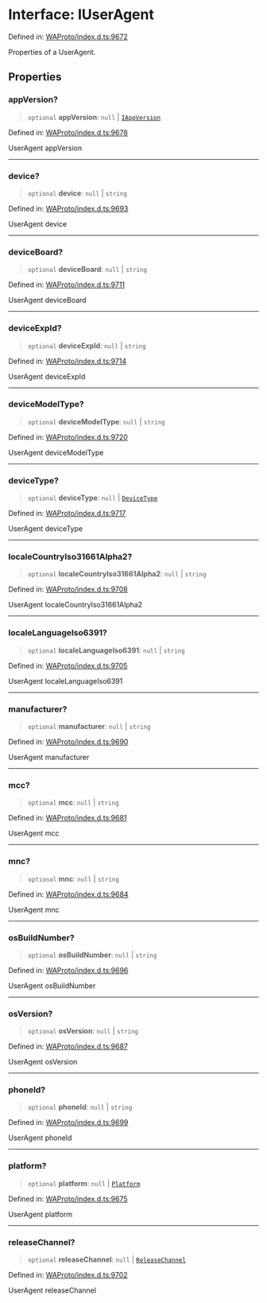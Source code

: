 # Interface: IUserAgent

Defined in: [WAProto/index.d.ts:9672](https://github.com/Fokusdotid/bail/blob/8a30cf93a8ac726f06d1ad6578695812a8253e53/WAProto/index.d.ts#L9672)

Properties of a UserAgent.

## Properties

### appVersion?

> `optional` **appVersion**: `null` \| [`IAppVersion`](../namespaces/UserAgent/interfaces/IAppVersion.md)

Defined in: [WAProto/index.d.ts:9678](https://github.com/Fokusdotid/bail/blob/8a30cf93a8ac726f06d1ad6578695812a8253e53/WAProto/index.d.ts#L9678)

UserAgent appVersion

***

### device?

> `optional` **device**: `null` \| `string`

Defined in: [WAProto/index.d.ts:9693](https://github.com/Fokusdotid/bail/blob/8a30cf93a8ac726f06d1ad6578695812a8253e53/WAProto/index.d.ts#L9693)

UserAgent device

***

### deviceBoard?

> `optional` **deviceBoard**: `null` \| `string`

Defined in: [WAProto/index.d.ts:9711](https://github.com/Fokusdotid/bail/blob/8a30cf93a8ac726f06d1ad6578695812a8253e53/WAProto/index.d.ts#L9711)

UserAgent deviceBoard

***

### deviceExpId?

> `optional` **deviceExpId**: `null` \| `string`

Defined in: [WAProto/index.d.ts:9714](https://github.com/Fokusdotid/bail/blob/8a30cf93a8ac726f06d1ad6578695812a8253e53/WAProto/index.d.ts#L9714)

UserAgent deviceExpId

***

### deviceModelType?

> `optional` **deviceModelType**: `null` \| `string`

Defined in: [WAProto/index.d.ts:9720](https://github.com/Fokusdotid/bail/blob/8a30cf93a8ac726f06d1ad6578695812a8253e53/WAProto/index.d.ts#L9720)

UserAgent deviceModelType

***

### deviceType?

> `optional` **deviceType**: `null` \| [`DeviceType`](../namespaces/UserAgent/enumerations/DeviceType.md)

Defined in: [WAProto/index.d.ts:9717](https://github.com/Fokusdotid/bail/blob/8a30cf93a8ac726f06d1ad6578695812a8253e53/WAProto/index.d.ts#L9717)

UserAgent deviceType

***

### localeCountryIso31661Alpha2?

> `optional` **localeCountryIso31661Alpha2**: `null` \| `string`

Defined in: [WAProto/index.d.ts:9708](https://github.com/Fokusdotid/bail/blob/8a30cf93a8ac726f06d1ad6578695812a8253e53/WAProto/index.d.ts#L9708)

UserAgent localeCountryIso31661Alpha2

***

### localeLanguageIso6391?

> `optional` **localeLanguageIso6391**: `null` \| `string`

Defined in: [WAProto/index.d.ts:9705](https://github.com/Fokusdotid/bail/blob/8a30cf93a8ac726f06d1ad6578695812a8253e53/WAProto/index.d.ts#L9705)

UserAgent localeLanguageIso6391

***

### manufacturer?

> `optional` **manufacturer**: `null` \| `string`

Defined in: [WAProto/index.d.ts:9690](https://github.com/Fokusdotid/bail/blob/8a30cf93a8ac726f06d1ad6578695812a8253e53/WAProto/index.d.ts#L9690)

UserAgent manufacturer

***

### mcc?

> `optional` **mcc**: `null` \| `string`

Defined in: [WAProto/index.d.ts:9681](https://github.com/Fokusdotid/bail/blob/8a30cf93a8ac726f06d1ad6578695812a8253e53/WAProto/index.d.ts#L9681)

UserAgent mcc

***

### mnc?

> `optional` **mnc**: `null` \| `string`

Defined in: [WAProto/index.d.ts:9684](https://github.com/Fokusdotid/bail/blob/8a30cf93a8ac726f06d1ad6578695812a8253e53/WAProto/index.d.ts#L9684)

UserAgent mnc

***

### osBuildNumber?

> `optional` **osBuildNumber**: `null` \| `string`

Defined in: [WAProto/index.d.ts:9696](https://github.com/Fokusdotid/bail/blob/8a30cf93a8ac726f06d1ad6578695812a8253e53/WAProto/index.d.ts#L9696)

UserAgent osBuildNumber

***

### osVersion?

> `optional` **osVersion**: `null` \| `string`

Defined in: [WAProto/index.d.ts:9687](https://github.com/Fokusdotid/bail/blob/8a30cf93a8ac726f06d1ad6578695812a8253e53/WAProto/index.d.ts#L9687)

UserAgent osVersion

***

### phoneId?

> `optional` **phoneId**: `null` \| `string`

Defined in: [WAProto/index.d.ts:9699](https://github.com/Fokusdotid/bail/blob/8a30cf93a8ac726f06d1ad6578695812a8253e53/WAProto/index.d.ts#L9699)

UserAgent phoneId

***

### platform?

> `optional` **platform**: `null` \| [`Platform`](../namespaces/UserAgent/enumerations/Platform.md)

Defined in: [WAProto/index.d.ts:9675](https://github.com/Fokusdotid/bail/blob/8a30cf93a8ac726f06d1ad6578695812a8253e53/WAProto/index.d.ts#L9675)

UserAgent platform

***

### releaseChannel?

> `optional` **releaseChannel**: `null` \| [`ReleaseChannel`](../namespaces/UserAgent/enumerations/ReleaseChannel.md)

Defined in: [WAProto/index.d.ts:9702](https://github.com/Fokusdotid/bail/blob/8a30cf93a8ac726f06d1ad6578695812a8253e53/WAProto/index.d.ts#L9702)

UserAgent releaseChannel
